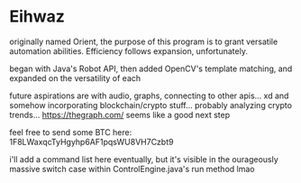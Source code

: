 # Eihwaz
originally named Orient, the purpose of this program is to grant versatile automation abilities. Efficiency follows expansion, unfortunately.

began with Java's Robot API, then added OpenCV's template matching, and expanded on the versatility of each

future aspirations are with audio, graphs, connecting to other apis... xd and somehow incorporating blockchain/crypto stuff... probably analyzing crypto trends... https://thegraph.com/ seems like a good next step

feel free to send some BTC here: 1F8LWaxqcTyHgyhp6AF1pqsWU8VH7Czbt9

i'll add a command list here eventually, but it's visible in the ourageously massive switch case within ControlEngine.java's run method lmao

